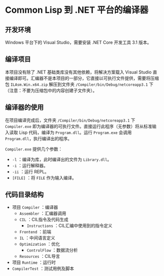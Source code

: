# Common Lisp 到 .NET 平台的编译器

## 开发环境

Windows 平台下的 Visual Studio，需要安装 .NET Core 开发工具 3.1 版本。

## 编译项目

本项目没有除了 .NET 基础类库没有其他依赖，将解决方案载入 Visual Studio 直接编译即可。汇编器不是本项目的一部分，它直接以可执行文件提供，需要将压缩包 `ILAsm.Win.x64.zip` 解压到文件夹 `/Compiler/bin/Debug/netcoreapp3.1` 下（注意：不要为压缩包中的内容创建子文件夹）。

## 编译器的使用

在项目编译完成后，文件夹 `/Compiler/bin/Debug/netcoreapp3.1` 下 `Compiler.exe` 即为编译器的可执行文件。直接运行此程序（无参数）将从标准输入读取 Lisp 代码，编译为 `Program.dll`。运行 `Program.exe` 会调用 `Program.dll`，执行编译出的程序。

`Compiler.exe` 提供几个参数：

- `-l` ：编译为库，此时编译出的文件为 `Library.dll`。
- `-i` ：运行解释器。
- `-ii` ：运行 REPL。
- `[FILE]` ：将 `FILE` 作为输入编译。

## 代码目录结构

- 项目 `Compiler` ：编译器
    - `Assembler` ：汇编器调用
    - `CIL` ：CIL指令及代码生成
        - `Instructions` ：CIL汇编中使用到的指令定义
    - `Frontend` ：前端
    - `IL` ：中间语言定义
    - `Optimization` ：优化
        - `ControlFlow` ：数据流分析
    - `Resources` ：CIL导言
- 项目 `Runtime` ：运行时
- `CompilerTest` ：测试用例及脚本
